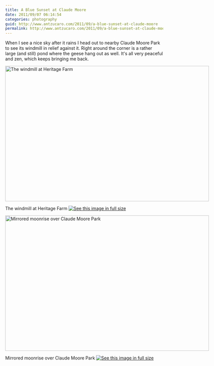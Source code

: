 ```yaml
---
title: A Blue Sunset at Claude Moore
date: 2011/09/07 06:14:54
categories: photography
guid: http://www.antzucaro.com/2011/09/a-blue-sunset-at-claude-moore
permalink: http://www.antzucaro.com/2011/09/a-blue-sunset-at-claude-moore
---
```

When I see a nice sky after it rains I head out to nearby Claude Moore Park to see its windmill in relief against it. Right around the corner is a rather large (and still) pond where the geese hang out as well. It's all very peaceful and zen, which keeps bringing me back.

<div class='wp-caption aligncenter' style='width: 660px; margin-left: auto; margin-right: auto;'>
<img width='650px' height='431px' alt="The windmill at Heritage Farm" title='The windmill at Heritage Farm' src='http://media.antzucaro.com/uploads/2011/09/02ClaudeMoore/ClaudeMoore_018_m.jpg'>
<p class='wp-caption-text'>The windmill at Heritage Farm <a href='http://media.antzucaro.com/uploads/2011/09/02ClaudeMoore/ClaudeMoore_018_l.jpg'><img alt='See this image in full size' src='http://media.antzucaro.com/static/fs_img.jpg' /></a></p>
</div>

<div class='wp-caption aligncenter' style='width: 660px; margin-left: auto; margin-right: auto;'>
<img width='650px' height='431px' alt="Mirrored moonrise over Claude Moore Park" title='Mirrored moonrise over Claude Moore Park' src='http://media.antzucaro.com/uploads/2011/09/02ClaudeMoore/ClaudeMoore_039_m.jpg'>
<p class='wp-caption-text'>Mirrored moonrise over Claude Moore Park <a href='http://media.antzucaro.com/uploads/2011/09/02ClaudeMoore/ClaudeMoore_039_l.jpg'><img alt='See this image in full size' src='http://media.antzucaro.com/static/fs_img.jpg' /></a></p>
</div>
